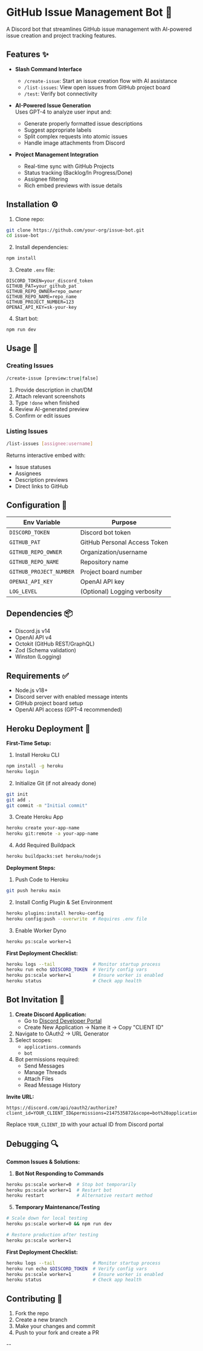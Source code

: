 # GitHub Issue Management Bot 🤖

A Discord bot that streamlines GitHub issue management with AI-powered issue creation and project tracking features.

## Features ✨

- **Slash Command Interface**
  - `/create-issue`: Start an issue creation flow with AI assistance
  - `/list-issues`: View open issues from GitHub project board
  - `/test`: Verify bot connectivity

- **AI-Powered Issue Generation**  
  Uses GPT-4 to analyze user input and:
  - Generate properly formatted issue descriptions
  - Suggest appropriate labels
  - Split complex requests into atomic issues
  - Handle image attachments from Discord

- **Project Management Integration**
  - Real-time sync with GitHub Projects
  - Status tracking (Backlog/In Progress/Done)
  - Assignee filtering
  - Rich embed previews with issue details

## Installation ⚙️

1. Clone repo:
```bash
git clone https://github.com/your-org/issue-bot.git
cd issue-bot
```

2. Install dependencies:
```bash
npm install
```

3. Create `.env` file:
```env
DISCORD_TOKEN=your_discord_token
GITHUB_PAT=your_github_pat
GITHUB_REPO_OWNER=repo_owner
GITHUB_REPO_NAME=repo_name
GITHUB_PROJECT_NUMBER=123
OPENAI_API_KEY=sk-your-key
```

4. Start bot:
```bash
npm run dev
```

## Usage 🚀

### Creating Issues
```bash
/create-issue [preview:true|false]
```
1. Provide description in chat/DM
2. Attach relevant screenshots
3. Type `!done` when finished
4. Review AI-generated preview
5. Confirm or edit issues

### Listing Issues
```bash
/list-issues [assignee:username]
```
Returns interactive embed with:
- Issue statuses
- Assignees
- Description previews
- Direct links to GitHub

## Configuration 🔧

| Env Variable | Purpose | 
|--------------|---------|
| `DISCORD_TOKEN` | Discord bot token |
| `GITHUB_PAT` | GitHub Personal Access Token |
| `GITHUB_REPO_OWNER` | Organization/username |
| `GITHUB_REPO_NAME` | Repository name |
| `GITHUB_PROJECT_NUMBER` | Project board number |
| `OPENAI_API_KEY` | OpenAI API key |
| `LOG_LEVEL` | (Optional) Logging verbosity |


## Dependencies 📦

- Discord.js v14
- OpenAI API v4
- Octokit (GitHub REST/GraphQL)
- Zod (Schema validation)
- Winston (Logging)

## Requirements ✅

- Node.js v18+
- Discord server with enabled message intents
- GitHub project board setup
- OpenAI API access (GPT-4 recommended)

## Heroku Deployment 🚀

**First-Time Setup:**
1. Install Heroku CLI
```bash
npm install -g heroku
heroku login
```

2. Initialize Git (if not already done)
```bash
git init
git add .
git commit -m "Initial commit"
```

3. Create Heroku App
```bash
heroku create your-app-name
heroku git:remote -a your-app-name
```

4. Add Required Buildpack
```bash
heroku buildpacks:set heroku/nodejs
```

**Deployment Steps:**
1. Push Code to Heroku
```bash
git push heroku main
```

2. Install Config Plugin & Set Environment
```bash
heroku plugins:install heroku-config
heroku config:push --overwrite  # Requires .env file
```

3. Enable Worker Dyno
```bash
heroku ps:scale worker=1
```

**First Deployment Checklist:**
```bash
heroku logs --tail              # Monitor startup process
heroku run echo $DISCORD_TOKEN  # Verify config vars
heroku ps:scale worker=1        # Ensure worker is enabled
heroku status                   # Check app health
```

## Bot Invitation 🤖

1. **Create Discord Application:**
   - Go to [Discord Developer Portal](https://discord.com/developers/applications)
   - Create New Application → Name it → Copy "CLIENT ID"
2. Navigate to OAuth2 → URL Generator
3. Select scopes:
   - `applications.commands`
   - `bot`
4. Bot permissions required:
   - Send Messages
   - Manage Threads
   - Attach Files
   - Read Message History

**Invite URL:**
```
https://discord.com/api/oauth2/authorize?client_id=YOUR_CLIENT_ID&permissions=2147535872&scope=bot%20applications.commands
```
Replace `YOUR_CLIENT_ID` with your actual ID from Discord portal

## Debugging 🔍

**Common Issues & Solutions:**

1. **Bot Not Responding to Commands**
```bash
heroku ps:scale worker=0  # Stop bot temporarily
heroku ps:scale worker=1  # Restart bot
heroku restart            # Alternative restart method
```

5. **Temporary Maintenance/Testing**
```bash
# Scale down for local testing
heroku ps:scale worker=0 && npm run dev

# Restore production after testing
heroku ps:scale worker=1
```

**First Deployment Checklist:**
```bash
heroku logs --tail              # Monitor startup process
heroku run echo $DISCORD_TOKEN  # Verify config vars
heroku ps:scale worker=1        # Ensure worker is enabled
heroku status                   # Check app health
```

## Contributing 🤝

1. Fork the repo
2. Create a new branch
3. Make your changes and commit
4. Push to your fork and create a PR

--